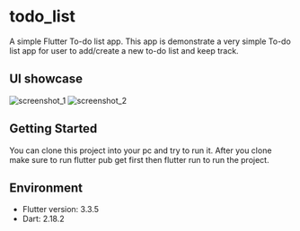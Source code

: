# todo_list

A simple Flutter To-do list app. This app is demonstrate a very simple To-do list app for user to add/create a new to-do list and keep track.

## UI showcase

![screenshot_1](https://i.postimg.cc/HkMCXnQK/Simulator-Screen-Shot-i-Phone-14-Pro-2023-01-16-at-14-26-16.png)
![screenshot_2](https://i.postimg.cc/3NqPDQWY/Simulator-Screen-Shot-i-Phone-14-Pro-2023-01-16-at-14-26-20.png)

## Getting Started

You can clone this project into your pc and try to run it. After you clone make sure to run flutter pub get first then flutter run to run the project.

## Environment

- Flutter version: 3.3.5
- Dart: 2.18.2

<!-- A few resources to get you started if this is your first Flutter project:

- [Lab: Write your first Flutter app](https://docs.flutter.dev/get-started/codelab)
- [Cookbook: Useful Flutter samples](https://docs.flutter.dev/cookbook)

For help getting started with Flutter development, view the
[online documentation](https://docs.flutter.dev/), which offers tutorials,
samples, guidance on mobile development, and a full API reference. -->

